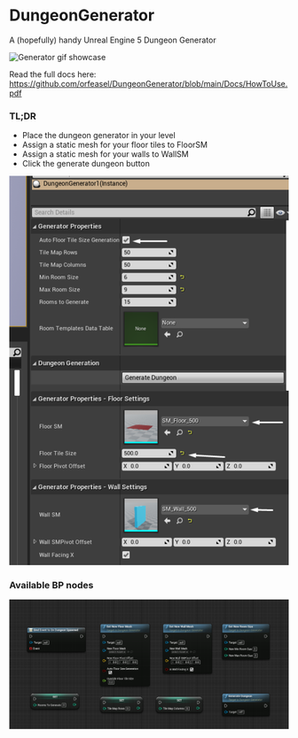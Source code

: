 # DungeonGenerator
A (hopefully) handy Unreal Engine 5 Dungeon Generator


![Generator gif showcase](Docs/Images/RuntimeGeneration.gif)

Read the full docs here: https://github.com/orfeasel/DungeonGenerator/blob/main/Docs/HowToUse.pdf

### TL;DR

- Place the dungeon generator in your level
- Assign a static mesh for your floor tiles to FloorSM
- Assign a static mesh for your walls to WallSM
- Click the generate dungeon button

![Options image](Docs/Images/Options.png)

### Available BP nodes

![BP Nodes](Docs/Images/BPFunctions.png)
